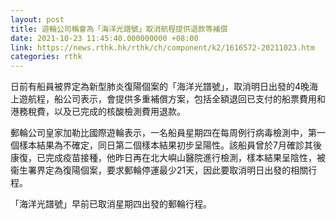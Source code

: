 ```yaml
---
layout: post
title: 遊輪公司稱會為「海洋光譜號」取消航程提供退款等補償
date: 2021-10-23 11:45:40.000000000 +08:00
link: https://news.rthk.hk/rthk/ch/component/k2/1616572-20211023.htm
categories: rthk
---
```


日前有船員被界定為新型肺炎復陽個案的「海洋光譜號」，取消明日出發的4晚海上遊航程，船公司表示，會提供多重補償方案，包括全額退回已支付的船票費用和港務稅費，以及已完成的核酸檢測費用退款。

郵輪公司皇家加勒比國際遊輪表示，一名船員星期四在每周例行病毒檢測中，第一個樣本結果為不確定，同日第二個樣本結果初步呈陽性。該船員曾於7月確診其後康復，已完成疫苗接種，他昨日再在北大嶼山醫院進行檢測，樣本結果呈陰性，被衞生署界定為復陽個案，要求郵輪停運最少21天，因此要取消明日出發的相關行程。

「海洋光譜號」早前已取消星期四出發的郵輪行程。

